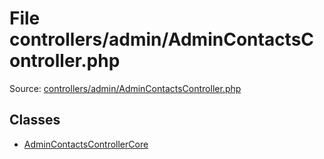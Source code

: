 File controllers/admin/AdminContactsController.php
=========

Source: [controllers/admin/AdminContactsController.php](https://github.com/PrestaShop/PrestaShop/blob/1.5.2.0/controllers/admin/AdminContactsController.php)


Classes
-------

* [AdminContactsControllerCore](class.AdminContactsControllerCore.md)

